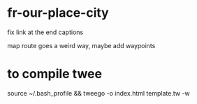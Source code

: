 # fr-our-place-city

fix link at the end
captions

map route goes a weird way, maybe add waypoints

# to compile twee

source ~/.bash_profile &&
tweego -o index.html template.tw -w
